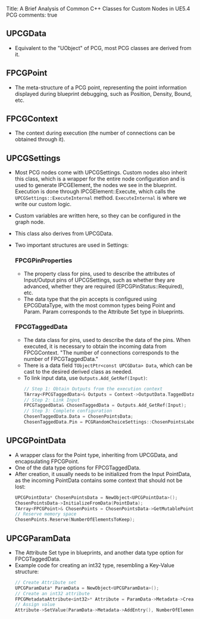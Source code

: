 Title: A Brief Analysis of Common C++ Classes for Custom Nodes in UE5.4 PCG
comments: true

## **UPCGData**
- Equivalent to the "UObject" of PCG, most PCG classes are derived from it.

## **FPCGPoint**
- The meta-structure of a PCG point, representing the point information displayed during blueprint debugging, such as Position, Density, Bound, etc.

## **FPCGContext**
- The context during execution (the number of connections can be obtained through it).

## **UPCGSettings**
- Most PCG nodes come with UPCGSettings. Custom nodes also inherit this class, which is a wrapper for the entire node configuration and is used to generate IPCGElement, the nodes we see in the blueprint. Execution is done through IPCGElement::Execute, which calls the `UPCGSettings::ExecuteInternal` method. `ExecuteInternal` is where we write our custom logic.
- Custom variables are written here, so they can be configured in the graph node.
- This class also derives from UPCGData.
- Two important structures are used in Settings:

    ### **FPCGPinProperties**
    - The property class for pins, used to describe the attributes of Input/Output pins of UPCGSettings, such as whether they are advanced, whether they are required (EPCGPinStatus::Required), etc.
    - The data type that the pin accepts is configured using EPCGDataType, with the most common types being Point and Param. Param corresponds to the Attribute Set type in blueprints.
    
    ### **FPCGTaggedData**
    - The data class for pins, used to describe the data of the pins. When executed, it is necessary to obtain the incoming data from FPCGContext. "The number of connections corresponds to the number of FPCGTaggedData."
    - There is a data field `TObjectPtr<const UPCGData> Data`, which can be cast to the desired derived class as needed.
    - To link input data, use `Outputs.Add_GetRef(Input)`:
        ```cpp
        // Step 1: Obtain Outputs from the execution context
        TArray<FPCGTaggedData>& Outputs = Context->OutputData.TaggedData;
        // Step 2: Link Input
        FPCGTaggedData& ChosenTaggedData = Outputs.Add_GetRef(Input);
        // Step 3: Complete configuration
        ChosenTaggedData.Data = ChosenPointsData;
        ChosenTaggedData.Pin = PCGRandomChoiceSettings::ChosenPointsLabel;
        ```

## **UPCGPointData**
- A wrapper class for the Point type, inheriting from UPCGData, and encapsulating FPCGPoint.
- One of the data type options for FPCGTaggedData.
- After creation, it usually needs to be initialized from the Input PointData, as the incoming PointData contains some context that should not be lost:
    ```cpp
    UPCGPointData* ChosenPointsData = NewObject<UPCGPointData>();
    ChosenPointsData->InitializeFromData(PointData);
    TArray<FPCGPoint>& ChosenPoints = ChosenPointsData->GetMutablePoints();
    // Reserve memory space
    ChosenPoints.Reserve(NumberOfElementsToKeep);
    ```

## **UPCGParamData**
- The Attribute Set type in blueprints, and another data type option for FPCGTaggedData.
- Example code for creating an int32 type, resembling a Key-Value structure:
    ```cpp
    // Create Attribute set
    UPCGParamData* ParamData = NewObject<UPCGParamData>();
    // Create an int32 attribute
    FPCGMetadataAttribute<int32>* Attribute = ParamData->Metadata->CreateAttribute<int32>(TEXT("ChosenPointsNum"), NumberOfElementsToKeep, true, true);
    // Assign value
    Attribute->SetValue(ParamData->Metadata->AddEntry(), NumberOfElementsToKeep);
    ```
